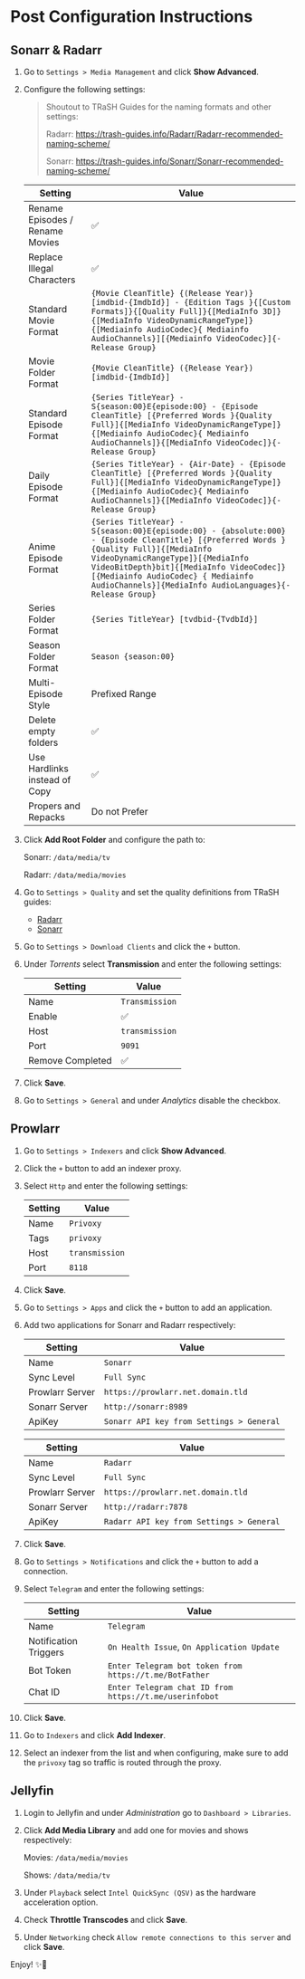 ﻿# Post Configuration Instructions

## Sonarr & Radarr

1. Go to `Settings > Media Management` and click **Show Advanced**.

2. Configure the following settings:

    > Shoutout to TRaSH Guides for the naming formats and other settings:
    >
    > Radarr: https://trash-guides.info/Radarr/Radarr-recommended-naming-scheme/
    >
    > Sonarr: https://trash-guides.info/Sonarr/Sonarr-recommended-naming-scheme/

    | Setting                         | Value                                                                                                                                                                                                                                                                                                             |
    | ------------------------------- | ----------------------------------------------------------------------------------------------------------------------------------------------------------------------------------------------------------------------------------------------------------------------------------------------------------------- |
    | Rename Episodes / Rename Movies | ✅                                                                                                                                                                                                                                                                                                                 |
    | Replace Illegal Characters      | ✅                                                                                                                                                                                                                                                                                                                 |
    | Standard Movie Format           | `{Movie CleanTitle} {(Release Year)} [imdbid-{ImdbId}] - {Edition Tags }{[Custom Formats]}{[Quality Full]}{[MediaInfo 3D]}{[MediaInfo VideoDynamicRangeType]}{[Mediainfo AudioCodec}{ Mediainfo AudioChannels}][{Mediainfo VideoCodec}]{-Release Group}`                                                          |
    | Movie Folder Format             | `{Movie CleanTitle} ({Release Year}) [imdbid-{ImdbId}]`                                                                                                                                                                                                                                                           |
    | Standard Episode Format         | `{Series TitleYear} - S{season:00}E{episode:00} - {Episode CleanTitle} [{Preferred Words }{Quality Full}]{[MediaInfo VideoDynamicRangeType]}{[Mediainfo AudioCodec}{ Mediainfo AudioChannels]}{[MediaInfo VideoCodec]}{-Release Group}`                                                                           |
    | Daily Episode Format            | `{Series TitleYear} - {Air-Date} - {Episode CleanTitle} [{Preferred Words }{Quality Full}]{[MediaInfo VideoDynamicRangeType]}{[Mediainfo AudioCodec}{ Mediainfo AudioChannels]}{[MediaInfo VideoCodec]}{-Release Group}`                                                                                          |
    | Anime Episode Format            | `{Series TitleYear} - S{season:00}E{episode:00} - {absolute:000} - {Episode CleanTitle} [{Preferred Words }{Quality Full}]{[MediaInfo VideoDynamicRangeType]}[{MediaInfo VideoBitDepth}bit]{[MediaInfo VideoCodec]}[{Mediainfo AudioCodec} { Mediainfo AudioChannels}]{MediaInfo AudioLanguages}{-Release Group}` |
    | Series Folder Format            | `{Series TitleYear} [tvdbid-{TvdbId}]`                                                                                                                                                                                                                                                                            |
    | Season Folder Format            | `Season {season:00}`                                                                                                                                                                                                                                                                                              |
    | Multi-Episode Style             | Prefixed Range                                                                                                                                                                                                                                                                                                    |
    | Delete empty folders            | ✅                                                                                                                                                                                                                                                                                                                 |
    | Use Hardlinks instead of Copy   | ✅                                                                                                                                                                                                                                                                                                                 |
    | Propers and Repacks             | Do not Prefer                                                                                                                                                                                                                                                                                                     |

3. Click **Add Root Folder** and configure the path to:

    Sonarr: `/data/media/tv`

    Radarr: `/data/media/movies`

4. Go to `Settings > Quality` and set the quality definitions from TRaSH guides:

    - [Radarr](https://trash-guides.info/Radarr/Radarr-Quality-Settings-File-Size/#radarr-quality-definitions)
    - [Sonarr](https://trash-guides.info/Sonarr/Sonarr-Quality-Settings-File-Size/#sonarr-quality-definitions)

5. Go to `Settings > Download Clients` and click the `+` button.

6. Under *Torrents* select **Transmission** and enter the following settings:

    | Setting          | Value          |
    | ---------------- | -------------- |
    | Name             | `Transmission` |
    | Enable           | ✅              |
    | Host             | `transmission` |
    | Port             | `9091`         |
    | Remove Completed | ✅              |

7. Click **Save**.

8. Go to `Settings > General` and under *Analytics* disable the checkbox.

## Prowlarr

1. Go to `Settings > Indexers` and click **Show Advanced**.

2. Click the `+` button to add an indexer proxy.

3. Select `Http` and enter the following settings:

    | Setting | Value          |
    | ------- | -------------- |
    | Name    | `Privoxy`      |
    | Tags    | `privoxy`      |
    | Host    | `transmission` |
    | Port    | `8118`         |

4. Click **Save**.

5. Go to `Settings > Apps` and click the `+` button to add an application.

6. Add two applications for Sonarr and Radarr respectively:

    | Setting         | Value                                    |
    | --------------- | ---------------------------------------- |
    | Name            | `Sonarr`                                 |
    | Sync Level      | `Full Sync`                              |
    | Prowlarr Server | `https://prowlarr.net.domain.tld`        |
    | Sonarr Server   | `http://sonarr:8989`                     |
    | ApiKey          | `Sonarr API key from Settings > General` |

    | Setting         | Value                                    |
    | --------------- | ---------------------------------------- |
    | Name            | `Radarr`                                 |
    | Sync Level      | `Full Sync`                              |
    | Prowlarr Server | `https://prowlarr.net.domain.tld`        |
    | Sonarr Server   | `http://radarr:7878`                     |
    | ApiKey          | `Radarr API key from Settings > General` |

7. Click **Save**.

8. Go to `Settings > Notifications` and click the `+` button to add a connection.

9. Select `Telegram` and enter the following settings:

    | Setting               | Value                                                  |
    | --------------------- | ------------------------------------------------------ |
    | Name                  | `Telegram`                                             |
    | Notification Triggers | `On Health Issue`, `On Application Update`             |
    | Bot Token             | `Enter Telegram bot token from https://t.me/BotFather` |
    | Chat ID               | `Enter Telegram chat ID from https://t.me/userinfobot` |

10. Click **Save**.

11. Go to `Indexers` and click **Add Indexer**.

12. Select an indexer from the list and when configuring, make sure to add the `privoxy` tag so traffic is routed through the proxy.

## Jellyfin

1. Login to Jellyfin and under *Administration* go to `Dashboard > Libraries`.

2. Click **Add Media Library** and add one for movies and shows respectively:

    Movies: `/data/media/movies`

    Shows: `/data/media/tv`

3. Under `Playback` select `Intel QuickSync (QSV)` as the hardware acceleration option.

4. Check **Throttle Transcodes** and click **Save**.

5. Under `Networking` check `Allow remote connections to this server` and click **Save**.

Enjoy! ✨🚀
